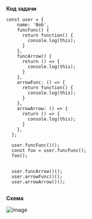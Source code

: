 **Код задачи**

```
const user = {
    name: 'Bob',
    funcFunc() {
      return function() {
        console.log(this);
      }
    },
    funcArrow() {
      return () => {
        console.log(this);
      }
    },
    arrowFunc: () => {
      return function() {
        console.log(this);
      }
    },
    arrowArrow: () => {
      return () => {
        console.log(this);
      }
    },
  };
  
  user.funcFunc()();
  const foo = user.funcFunc();
  foo();


  user.funcArrow()();
  user.arrowFunc()();
  user.arrowArrow()();
  
```

**Схема**

![image](https://github.com/AlinaLaniuk/interview/assets/101401177/60dcb9e6-bf11-43b0-bbde-37705ed13b4b)
